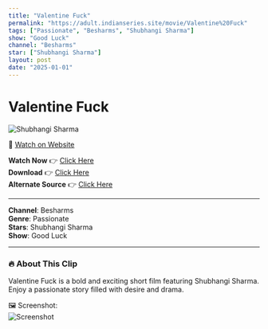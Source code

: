 ```yaml
---
title: "Valentine Fuck"
permalink: "https://adult.indianseries.site/movie/Valentine%20Fuck"
tags: ["Passionate", "Besharms", "Shubhangi Sharma"]
show: "Good Luck"
channel: "Besharms"
star: ["Shubhangi Sharma"]
layout: post
date: "2025-01-01"
---
```


# Valentine Fuck

![Shubhangi Sharma](https://shorts.desisins.com/wp-content/uploads/2024/02/valentine-love-DesiSins.com_.jpg)

🔗 [Watch on Website](https://adult.indianseries.site/movie/Valentine%20Fuck)

**Watch Now** 👉 [Click Here](https://adult.indianseries.site/movie/Valentine%20Fuck)  
**Download** 👉 [Click Here](https://adult.indianseries.site/movie/Valentine%20Fuck)  
**Alternate Source** 👉 [Click Here](https://adult.indianseries.site/movie/Valentine%20Fuck)

---

**Channel**: Besharms  
**Genre**: Passionate  
**Stars**: Shubhangi Sharma  
**Show**: Good Luck

---

### 🔥 About This Clip

Valentine Fuck is a bold and exciting short film featuring Shubhangi Sharma. Enjoy a passionate story filled with desire and drama.
 
🖼️ Screenshot:  
![Screenshot](https://shorts.desisins.com/wp-content/uploads/2024/02/valentine-love-DesiSins.com_.jpg)
